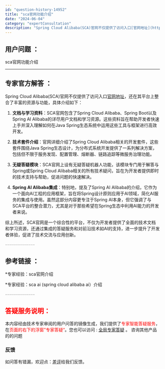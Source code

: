 ```yaml
---
id: "question-history-14952"
title: "sca官网功能介绍"
date: "2024-06-04"
category: "expertConsultation"
description: "Spring Cloud Alibaba(SCA)官网不仅提供了访问入口[官网地址](https://sca.aliyun.com)，还在其平台上整合了丰富的资源与功能，具体介绍如下：1. **文档与学习资料**：SCA官网包含了Spring Cloud Alibaba、Spring Boot以及S"
---
```


## 用户问题 ： 
 sca官网功能介绍  

---------------
## 专家官方解答 ：

Spring Cloud Alibaba(SCA)官网不仅提供了访问入口[官网地址](https://sca.aliyun.com)，还在其平台上整合了丰富的资源与功能，具体介绍如下：

1. **文档与学习资料**：SCA官网包含了Spring Cloud Alibaba、Spring Boot以及Spring AI Alibaba的详尽用户文档和学习资源。这些资料旨在帮助开发者快速上手并深入理解如何在Java Spring生态系统中运用这些工具与框架进行高效开发。

2. **技术套件介绍**：官网详细介绍了Spring Cloud Alibaba相关的开发套件，这些套件围绕Java Spring生态设计，为分布式系统开发提供了一系列解决方案，包括但不限于服务发现、配置管理、熔断器、链路追踪等微服务治理功能。

3. **无疑答疑模块**：SCA官网上设有无疑答疑机器人功能，该模块专门用于解答与Spring或Spring Cloud Alibaba相关的所有技术疑问，旨在为开发者提供即时的技术支持与帮助，促进问题的快速解决。

4. **Spring AI Alibaba集成**：特别地，提及了Spring AI Alibaba的介绍，它作为一个面向AI工程的应用框架，旨在将Spring设计原则应用于AI领域，简化AI服务的集成与使用。虽然这部分内容更专注于Spring AI本身，但它强调了与SCA平台的整合潜力，尤其是对于那些希望在Spring生态中利用AI能力的开发者来说。

综上所述，SCA官网是一个综合性的平台，不仅为开发者提供了全面的技术文档和学习资源，还通过集成的答疑服务和对前沿技术如AI的支持，进一步提升了开发者体验，促进了技术交流与应用创新。


<font color="#949494">---------------</font> 


## 参考链接 ：

*专家经验：sca官网介绍 
 
 *专家经验：sca ai (spring cloud alibaba ai）介绍 


 <font color="#949494">---------------</font> 
 


## <font color="#FF0000">答疑服务说明：</font> 

本内容经由技术专家审阅的用户问答的镜像生成，我们提供了<font color="#FF0000">专家智能答疑服务</font>，在<font color="#FF0000">页面的右下的浮窗”专家答疑“</font>。您也可以访问 : [全局专家答疑](https://answer.opensource.alibaba.com/docs/intro) 。 咨询其他产品的的问题

### 反馈
如问答有错漏，欢迎点：[差评](https://ai.nacos.io/user/feedbackByEnhancerGradePOJOID?enhancerGradePOJOId=14956)给我们反馈。
